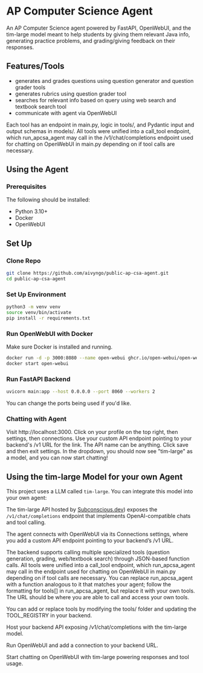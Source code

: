 # AP Computer Science Agent
An AP Computer Science agent powered by FastAPI, OpenWebUI, and the tim-large model meant to help students by giving them relevant Java info, generating practice problems, and grading/giving feedback on their responses.

## Features/Tools
- generates and grades questions using question generator and question grader tools
- generates rubrics using question grader tool
- searches for relevant info based on query using web search and textbook search tool
- communicate with agent via OpenWebUI

Each tool has an endpoint in main.py, logic in tools/, and Pydantic input and output schemas in models/. All tools were unified into a call_tool endpoint, which run_apcsa_agent may call in the /v1/chat/completions endpoint used for chatting on OpenWebUI in main.py depending on if tool calls are necessary.

## Using the Agent
### Prerequisites
The following should be installed:
- Python 3.10+
- Docker
- OpenWebUI
## Set Up
### Clone Repo
```bash
git clone https://github.com/aivyngo/public-ap-csa-agent.git
cd public-ap-csa-agent
```
### Set Up Environment
```bash
python3 -m venv venv
source venv/bin/activate
pip install -r requirements.txt
```
### Run OpenWebUI with Docker
Make sure Docker is installed and running.
```bash
docker run -d -p 3000:8080 --name open-webui ghcr.io/open-webui/open-webui:main
docker start open-webui
```
### Run FastAPI Backend
```bash
uvicorn main:app --host 0.0.0.0 --port 8060 --workers 2
```
You can change the ports being used if you'd like.
### Chatting with Agent
Visit http://localhost:3000. Click on your profile on the top right, then settings, then connections. Use your custom API endpoint pointing to your backend's /v1 URL for the link. The API name can be anything. Click save and then exit settings. In the dropdown, you should now see "tim-large" as a model, and you can now start chatting!

## Using the tim-large Model for your own Agent
This project uses a LLM called `tim-large`. You can integrate this model into your own agent:

The tim-large API hosted by [Subconscious.dev](https://subconscious.dev
)) exposes the `/v1/chat/completions` endpoint that implements OpenAI-compatible chats and tool calling.

The agent connects with OpenWebUI via its Connections settings, where you add a custom API endpoint pointing to your backend’s /v1 URL.

The backend supports calling multiple specialized tools (question generation, grading, web/textbook search) through JSON-based function calls. All tools were unified into a call_tool endpoint, which run_apcsa_agent may call in the endpoint used for chatting on OpenWebUI in main.py depending on if tool calls are necessary. You can replace run_apcsa_agent with a function analogous to it that matches your agent; follow the formatting for tools[] in run_apcsa_agent, but replace it with your own tools. The URL should be where you are able to call and access your own tools.

You can add or replace tools by modifying the tools/ folder and updating the TOOL_REGISTRY in your backend.

Host your backend API exposing /v1/chat/completions with the tim-large model.

Run OpenWebUI and add a connection to your backend URL.

Start chatting on OpenWebUI with tim-large powering responses and tool usage.
